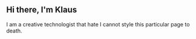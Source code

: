 ## Hi there, I'm Klaus

I am a creative technologist that hate I cannot style this particular page to death.

